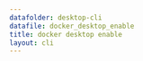 ```yaml
---
datafolder: desktop-cli
datafile: docker_desktop_enable
title: docker desktop enable
layout: cli
---
```

